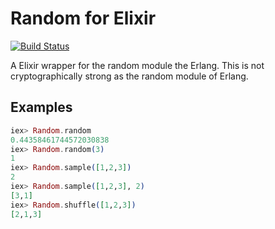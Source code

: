 # Random for Elixir

[![Build Status](https://travis-ci.org/mururu/elixir-random.png?branch=master)](https://travis-ci.org/mururu/elixir-random)

A Elixir wrapper for the random module the Erlang.
This is not cryptographically strong as the random module of Erlang.

## Examples

```elixir
iex> Random.random
0.44358461744572030838
iex> Random.random(3)
1
iex> Random.sample([1,2,3])
2
iex> Random.sample([1,2,3], 2)
[3,1]
iex> Random.shuffle([1,2,3])
[2,1,3]
```
